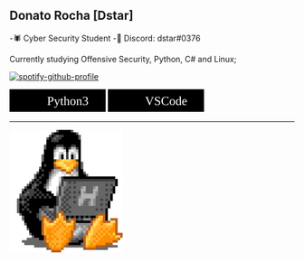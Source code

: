 ## Donato Rocha [Dstar]
-🕷 Cyber Security Student
-🔱 Discord: dstar#0376

Currently studying Offensive Security, Python, C# and Linux;


[![spotify-github-profile](https://spotify-github-profile.vercel.app/api/view?uid=yvtlyqtdxy91trm6n4mk82j7l&cover_image=true&theme=novatorem&show_offline=false&background_color=121212&bar_color=53b14f&bar_color_cover=false)](https://open.spotify.com/user/yvtlyqtdxy91trm6n4mk82j7l)

![](static/python3.svg) ![](static/vscode.svg)

-----


<img src="static/tux-linux-penguin.gif"
  alt="neutral" width="200">
